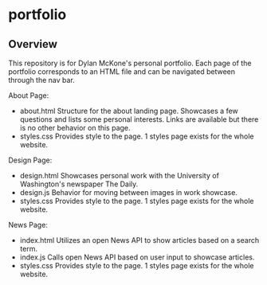 # portfolio
## Overview

This repository is for Dylan McKone's personal portfolio. Each page of the portfolio corresponds to an HTML file and can be navigated between through the nav bar.

About Page:
- about.html
Structure for the about landing page. Showcases a few questions and lists some personal interests.
Links are available but there is no other behavior on this page.
- styles.css
Provides style to the page. 1 styles page exists for the whole website.

Design Page:
- design.html
Showcases personal work with the University of Washington's newspaper The Daily.
- design.js
Behavior for moving between images in work showcase.
- styles.css
Provides style to the page. 1 styles page exists for the whole website.

News Page:
- index.html
Utilizes an open News API to show articles based on a search term.
- index.js
Calls open News API based on user input to showcase articles.
- styles.css
Provides style to the page. 1 styles page exists for the whole website.
